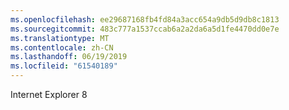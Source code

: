 ```yaml
---
ms.openlocfilehash: ee29687168fb4fd84a3acc654a9db5d9db8c1813
ms.sourcegitcommit: 483c777a1537ccab6a2a2da6a5d1fe4470dd0e7e
ms.translationtype: MT
ms.contentlocale: zh-CN
ms.lasthandoff: 06/19/2019
ms.locfileid: "61540189"
---
```

Internet Explorer 8